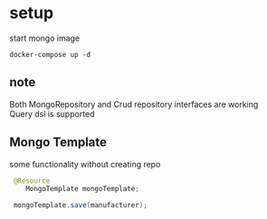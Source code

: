 setup
=
start mongo image
```shell
docker-compose up -d
```

note
-
Both MongoRepository and Crud repository interfaces are working  
Query dsl is supported

Mongo Template
-
some functionality without creating repo
```java
 @Resource
    MongoTemplate mongoTemplate;

 mongoTemplate.save(manufacturer);
```